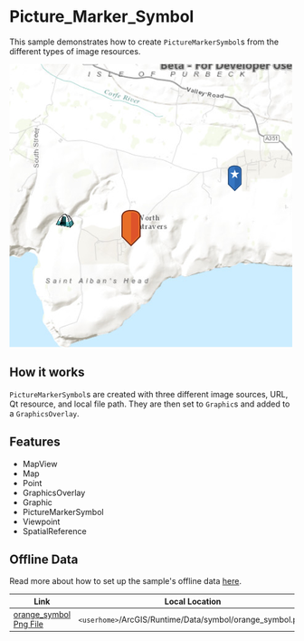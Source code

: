 # Picture_Marker_Symbol

This sample demonstrates how to create `PictureMarkerSymbol`s from the different types of image resources.

![](screenshot.png)

## How it works
`PictureMarkerSymbol`s are created with three different image sources, URL, Qt resource, and local file path. They are then set to `Graphic`s and added to a `GraphicsOverlay`.

## Features
- MapView
- Map
- Point
- GraphicsOverlay
- Graphic
- PictureMarkerSymbol
- Viewpoint
- SpatialReference

## Offline Data
Read more about how to set up the sample's offline data [here](http://links.esri.com/ArcGISRuntimeQtSamples).

Link | Local Location
---------|-------|
|[orange_symbol Png File](https://www.arcgis.com/home/item.html?id=1c95ea3b6e4843cdbd6ae354efb97f0c)| `<userhome>`/ArcGIS/Runtime/Data/symbol/orange_symbol.png |

